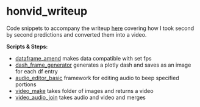 # honvid_writeup

Code snippets to accompany the writeup <a href="www.danielwoolcott.info/honvid_writeup">here</a> covering how I took second by second predictions and converted them into a video. 

<strong>Scripts & Steps:</strong>
- <a href="https://github.com/dwoolc/honvid_writeup/blob/main/dataframe_amend.py">dataframe_amend</a> makes data compatible with set fps  
- <a href="https://github.com/dwoolc/honvid_writeup/blob/main/dash_frame_generator.py">dash_frame_generator</a> generates a plotly dash and saves as an image for each df entry  
- <a href="https://github.com/dwoolc/honvid_writeup/blob/main/audio_editor_basic.py">audio_editor_basic</a> framework for editing audio to beep specified portions  
- <a href="https://github.com/dwoolc/honvid_writeup/blob/main/video_maker.py">video_make</a> takes folder of images and returns a video  
- <a href="https://github.com/dwoolc/honvid_writeup/blob/main/video_audio_join.py">video_audio_join</a> takes audio and video and merges  


